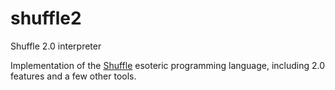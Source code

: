# shuffle2
Shuffle 2.0 interpreter

Implementation of the [Shuffle](https://esolangs.org/wiki/Shuffle) esoteric programming language, including 2.0 features and a few other tools.
